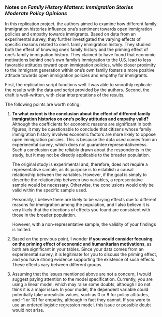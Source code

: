 ### Notes on _Family History Matters: Immigration Stories Moderate Policy Opinions_

In this replication project, 
the authors aimed to examine how different family immigration histories influence one’s sentiment towards open immigration policies and empathy towards immigrants. 
Based on data from an experimental survey, they further investigated the varying effects of specific reasons related to one’s family immigration history. 
They studied both the effect of knowing one’s family history and the priming effect of one’s family immigration history. 
They claimed to have found that economic motivations behind one’s own family’s immigration to the U.S. lead to less favorable attitudes toward open immigration policies, 
while closer proximity to the immigrant generation within one’s own family fosters a more positive attitude towards open immigration policies and empathy for immigrants.

First, the replication script functions well. 
I was able to smoothly replicate the results with the data and script provided by the authors. 
Second, the draft is well-written, with clear interpretations of the results.

The following points are worth noting:

1. **To what extent is the conclusion about the effect of different family immigration histories on one’s policy attitudes and empathy valid?**
   Although the coefficients for economic reasons are significant in both figures,
   it may be questionable to conclude that citizens whose family immigration history involves economic factors are more likely to oppose open immigration policies.
   This is because the data used comes from an experimental survey, which does not guarantee representativeness.
   Such a conclusion can be reliably drawn about the respondents in the study, but it may not be directly applicable to the broader population.

   The original study is experimental and, therefore, does not require a representative sample,
   as its purpose is to establish a causal relationship between the variables.
   However, if the goal is simply to describe the relationship between two variables,
   a representative sample would be necessary. Otherwise, the conclusions would only be valid within the specific sample used.

   Personally, I believe there are likely to be varying effects due to different reasons for immigration among the population,
   and I also believe it is very likely that the directions of effects you found are consistent with those in the broader population.

   However, with a non-representative sample, the validity of your findings is limited.

3. Based on the previous point, I wonder **if you would consider focusing on the priming effect of economic and humanitarian motivations**,
   as both are significant in your tables.
   Since your data comes from an experimental survey,
   it is legitimate for you to discuss the priming effect, and you have strong evidence supporting the existence of such effects.
   These effects vary between different groups.

4. Assuming that the issues mentioned above are not a concern, I would suggest paying attention to the model specification.
   Currently, you are using a linear model, which may raise some doubts, although I do not think it is a major issue.
   In your model, the dependent variable could potentially take unrealistic values, such as 0 or 8 for policy attitudes, and -1 or 101 for empathy,
   although in fact they cannot.
   If you were to use an ordered logistic regression model, this issue or possible doubt would not arise.

